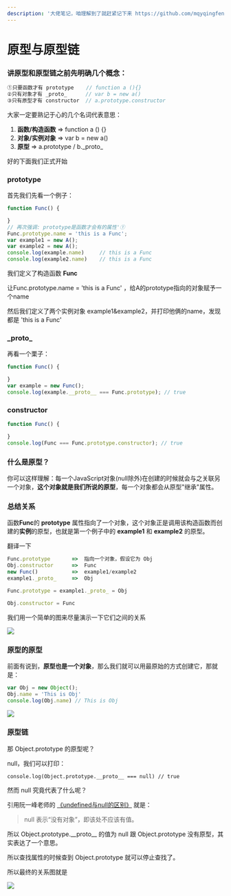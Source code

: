 ```yaml
---
description: '大佬笔记，咱理解到了就赶紧记下来 https://github.com/mqyqingfeng/Blog/issues/2'
---
```


# 原型与原型链

### 讲原型和原型链之前先明确几个概念：

```javascript
①只要函数才有 prototype    // function a (){}
②只有对象才有 _proto_      // var b = new a()
③只有原型才有 constructor  // a.prototype.constructor
```

大家一定要熟记于心的几个名词代表意思：

1. **函数/构造函数**   =&gt;   function a \(\) {}
2. **对象/实例对象**   =&gt;   var b = new a\(\)
3. **原型**                     =&gt;   a.prototype / b.\_proto\_

好的下面我们正式开始

### prototype

首先我们先看一个例子：

```javascript
function Func() {

}
// 再次强调: prototype是函数才会有的属性'①
Func.prototype.name = 'this is a Func';
var example1 = new A();
var example2 = new A();
console.log(example.name)     // this is a Func
console.log(example2.name)    // this is a Func
```

我们定义了构造函数 **Func**

让Func.prototype.name = 'this is a Func' ，给A的prototype指向的对象赋予一个name

然后我们定义了两个实例对象 example1&example2，并打印他俩的name，发现都是 'this is a Func'

### \_proto\_

再看一个栗子：

```javascript
function Func() {

}
var example = new Func();
console.log(example.__proto__ === Func.prototype); // true
```

### constructor

```javascript
function Func() {

}
console.log(Func === Func.prototype.constructor); // true
```

### 什么是原型？

你可以这样理解：每一个JavaScript对象\(null除外\)在创建的时候就会与之关联另一个对象，**这个对象就是我们所说的原型**，每一个对象都会从原型"继承"属性。  


### 总结关系

函数**Func**的 **prototype** 属性指向了一个对象，这个对象正是调用该构造函数而创建的**实例**的原型，也就是第一个例子中的 **example1** 和 **example2** 的原型。

翻译一下

```javascript
Func.prototype       =>  指向一个对象，假设它为 Obj
Obj.constructor      =>  Func
new Func()           =>  example1/example2
example1._proto_     =>  Obj

Func.prototype = example1._proto_ = Obj

Obj.constructor = Func
```

我们用一个简单的图来尽量演示一下它们之间的关系

![](../../.gitbook/assets/image%20%2852%29.png)

### 

### 原型的原型

前面有说到，**原型也是一个对象**，那么我们就可以用最原始的方式创建它，那就是：

```javascript
var Obj = new Object();
Obj.name = 'This is Obj'
console.log(Obj.name) // This is Obj
```

![](../../.gitbook/assets/image%20%2844%29.png)

### 原型链

那 Object.prototype 的原型呢？

null，我们可以打印：

```text
console.log(Object.prototype.__proto__ === null) // true
```

然而 null 究竟代表了什么呢？

引用阮一峰老师的 [《undefined与null的区别》](https://link.zhihu.com/?target=http%3A//www.ruanyifeng.com/blog/2014/03/undefined-vs-null.html) 就是：

> null 表示“没有对象”，即该处不应该有值。

所以 Object.prototype.\_\_proto\_\_ 的值为 null 跟 Object.prototype 没有原型，其实表达了一个意思。

所以查找属性的时候查到 Object.prototype 就可以停止查找了。

所以最终的关系图就是

![](../../.gitbook/assets/image%20%2842%29.png)

